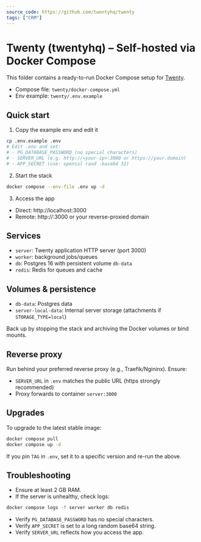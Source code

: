 ```yaml
---
source_code: https://github.com/twentyhq/twenty
tags: ["CRM"]
---
```


# Twenty (twentyhq) – Self-hosted via Docker Compose

This folder contains a ready-to-run Docker Compose setup for [Twenty](https://github.com/twentyhq/twenty).

- Compose file: `twenty/docker-compose.yml`
- Env example: `twenty/.env.example`

## Quick start

1) Copy the example env and edit it

```bash
cp .env.example .env
# Edit .env and set:
# - PG_DATABASE_PASSWORD (no special characters)
# - SERVER_URL (e.g. http://<your-ip>:3000 or https://your.domain)
# - APP_SECRET (use: openssl rand -base64 32)
```

2) Start the stack

```bash
docker compose --env-file .env up -d
```

3) Access the app

- Direct: http://localhost:3000
- Remote: http://<server-ip>:3000 or your reverse-proxied domain

## Services

- `server`: Twenty application HTTP server (port 3000)
- `worker`: background jobs/queues
- `db`: Postgres 16 with persistent volume `db-data`
- `redis`: Redis for queues and cache

## Volumes & persistence

- `db-data`: Postgres data
- `server-local-data`: Internal server storage (attachments if `STORAGE_TYPE=local`)

Back up by stopping the stack and archiving the Docker volumes or bind mounts.

## Reverse proxy

Run behind your preferred reverse proxy (e.g., Traefik/Ngininx). Ensure:

- `SERVER_URL` in `.env` matches the public URL (https strongly recommended)
- Proxy forwards to container `server:3000`

## Upgrades

To upgrade to the latest stable image:

```bash
docker compose pull
docker compose up -d
```

If you pin `TAG` in `.env`, set it to a specific version and re-run the above.

## Troubleshooting

- Ensure at least 2 GB RAM.
- If the server is unhealthy, check logs:

```bash
docker compose logs -f server worker db redis
```

- Verify `PG_DATABASE_PASSWORD` has no special characters.
- Verify `APP_SECRET` is set to a long random base64 string.
- Verify `SERVER_URL` reflects how you access the app.
